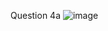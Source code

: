 Question 4a
![image](https://user-images.githubusercontent.com/81623343/134119256-b32fccac-d317-4119-9cbd-b2093805b8cd.png)
